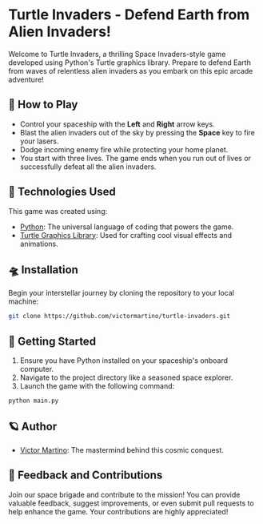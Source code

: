 # Turtle Invaders - Defend Earth from Alien Invaders!

Welcome to Turtle Invaders, a thrilling Space Invaders-style game developed using Python's Turtle graphics library. Prepare to defend Earth from waves of relentless alien invaders as you embark on this epic arcade adventure!

## 🚀 How to Play

- Control your spaceship with the **Left** and **Right** arrow keys.
- Blast the alien invaders out of the sky by pressing the **Space** key to fire your lasers.
- Dodge incoming enemy fire while protecting your home planet.
- You start with three lives. The game ends when you run out of lives or successfully defeat all the alien invaders.

## 🌌 Technologies Used

This game was created using:

- [Python](https://www.python.org/): The universal language of coding that powers the game.
- [Turtle Graphics Library](https://docs.python.org/3/library/turtle.html): Used for crafting cool visual effects and animations.

## 🛸 Installation

Begin your interstellar journey by cloning the repository to your local machine:

```bash
git clone https://github.com/victormartino/turtle-invaders.git
```

## 🌟 Getting Started

1. Ensure you have Python installed on your spaceship's onboard computer.
2. Navigate to the project directory like a seasoned space explorer.
3. Launch the game with the following command:

```bash
python main.py
```

## 🪐 Author

- [Victor Martino](https://www.linkedin.com/in/victor-martino-446765140/): The mastermind behind this cosmic conquest.

## 🌠 Feedback and Contributions

Join our space brigade and contribute to the mission! You can provide valuable feedback, suggest improvements, or even submit pull requests to help enhance the game. Your contributions are highly appreciated!
